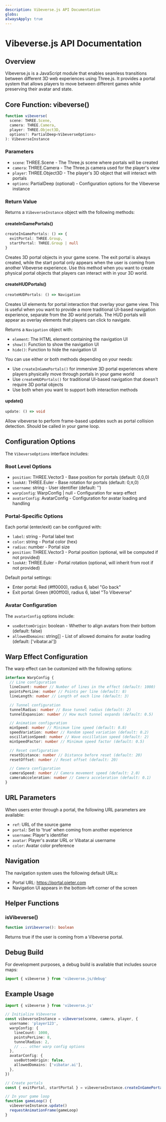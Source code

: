```yaml
---
description: Vibeverse.js API Documentation
globs:
alwaysApply: true
---
```


# Vibeverse.js API Documentation

## Overview

Vibeverse.js is a JavaScript module that enables seamless transitions between different 3D web experiences using Three.js. It provides a portal system that allows players to move between different games while preserving their avatar and state.

## Core Function: vibeverse()

```typescript
function vibeverse(
  scene: THREE.Scene,
  camera: THREE.Camera,
  player: THREE.Object3D,
  options?: PartialDeep<VibeverseOptions>
): VibeverseInstance
```

### Parameters

- `scene`: THREE.Scene - The Three.js scene where portals will be created
- `camera`: THREE.Camera - The Three.js camera used for the player's view
- `player`: THREE.Object3D - The player's 3D object that will interact with portals
- `options`: PartialDeep<VibeverseOptions> (optional) - Configuration options for the Vibeverse instance

### Return Value

Returns a `VibeverseInstance` object with the following methods:

#### createInGamePortals()

```typescript
createInGamePortals: () => {
  exitPortal: THREE.Group,
  startPortal: THREE.Group | null
}
```

Creates 3D portal objects in your game scene. The exit portal is always created, while the start portal only appears when the user is coming from another Vibeverse experience. Use this method when you want to create physical portal objects that players can interact with in your 3D world.

#### createHUDPortals()

```typescript
createHUDPortals: () => Navigation
```

Creates UI elements for portal interaction that overlay your game view. This is useful when you want to provide a more traditional UI-based navigation experience, separate from the 3D world portals. The HUD portals will appear as overlay elements that players can click to navigate.

Returns a `Navigation` object with:

- `element`: The HTML element containing the navigation UI
- `show()`: Function to show the navigation UI
- `hide()`: Function to hide the navigation UI

You can use either or both methods depending on your needs:

- Use `createInGamePortals()` for immersive 3D portal experiences where players physically move through portals in your game world
- Use `createHUDPortals()` for traditional UI-based navigation that doesn't require 3D portal objects
- Use both when you want to support both interaction methods

#### update()

```typescript
update: () => void
```

Allow vibeverse to perform frame-based updates such as portal collision detection. Should be called in your game loop.

## Configuration Options

The `VibeverseOptions` interface includes:

### Root Level Options

- `position`: THREE.Vector3 - Base position for portals (default: 0,0,0)
- `lookAt`: THREE.Euler - Base rotation for portals (default: 0,π,0)
- `username`: string - User identifier (default: '')
- `warpConfig`: WarpConfig | null - Configuration for warp effect
- `avatarConfig`: AvatarConfig - Configuration for avatar loading and handling

### Portal-Specific Options

Each portal (enter/exit) can be configured with:

- `label`: string - Portal label text
- `color`: string - Portal color (hex)
- `radius`: number - Portal size
- `position`: THREE.Vector3 - Portal position (optional, will be computed if not provided)
- `lookAt`: THREE.Euler - Portal rotation (optional, will inherit from root if not provided)

Default portal settings:

- Enter portal: Red (#ff0000), radius 6, label "Go back"
- Exit portal: Green (#00ff00), radius 6, label "To Vibeverse"

### Avatar Configuration

The `avatarConfig` options include:

- `useBottomOrigin`: boolean - Whether to align avatars from their bottom (default: false)
- `allowedDomains`: string[] - List of allowed domains for avatar loading (default: ['vibatar.ai'])

## Warp Effect Configuration

The warp effect can be customized with the following options:

```typescript
interface WarpConfig {
  // Line configuration
  lineCount: number // Number of lines in the effect (default: 1000)
  pointsPerLine: number // Points per line (default: 8)
  lineLength: number // Length of each line (default: 3)

  // Tunnel configuration
  tunnelRadius: number // Base tunnel radius (default: 2)
  tunnelExpansion: number // How much tunnel expands (default: 0.5)

  // Animation configuration
  minSpeed: number // Minimum line speed (default: 0.8)
  speedVariation: number // Random speed variation (default: 0.2)
  oscillationSpeed: number // Wave oscillation speed (default: 2)
  minSpeedFactor: number // Minimum speed factor (default: 0.5)

  // Reset configuration
  resetDistance: number // Distance before reset (default: 20)
  resetOffset: number // Reset offset (default: 20)

  // Camera configuration
  cameraSpeed: number // Camera movement speed (default: 2.0)
  cameraAcceleration: number // Camera acceleration (default: 0.1)
}
```

## URL Parameters

When users enter through a portal, the following URL parameters are available:

- `ref`: URL of the source game
- `portal`: Set to 'true' when coming from another experience
- `username`: Player's identifier
- `avatar`: Player's avatar URL or Vibatar.ai username
- `color`: Avatar color preference

## Navigation

The navigation system uses the following default URLs:

- Portal URL: https://portal.pieter.com
- Navigation UI appears in the bottom-left corner of the screen

## Helper Functions

### isVibeverse()

```typescript
function isVibeverse(): boolean
```

Returns true if the user is coming from a Vibeverse portal.

## Debug Build

For development purposes, a debug build is available that includes source maps:

```typescript
import { vibeverse } from 'vibeverse.js/debug'
```

## Example Usage

```typescript
import { vibeverse } from 'vibeverse.js'

// Initialize Vibeverse
const vibeverseInstance = vibeverse(scene, camera, player, {
  username: 'player123',
  warpConfig: {
    lineCount: 1000,
    pointsPerLine: 8,
    tunnelRadius: 2,
    // ... other warp config options
  },
  avatarConfig: {
    useBottomOrigin: false,
    allowedDomains: ['vibatar.ai'],
  },
})

// Create portals
const { exitPortal, startPortal } = vibeverseInstance.createInGamePortals()

// In your game loop
function gameLoop() {
  vibeverseInstance.update()
  requestAnimationFrame(gameLoop)
}
```
